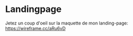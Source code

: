# Landingpage

Jetez un coup d'oeil sur la maquette de mon landing-page: https://wireframe.cc/aRu6vD
